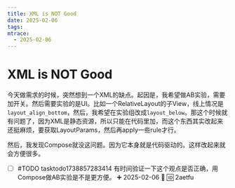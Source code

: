 ```yaml
---
title: XML is NOT Good
date: 2025-02-06
tags: 
mtrace: 
  - 2025-02-06
---
```


# XML is NOT Good

今天做需求的时候，突然想到一个XML的缺点。起因是，我希望做AB实验，需要加开关。然后需要实验的是UI。比如一个RelativeLayout的子View，线上情况是`layout_align_bottom`，然后，我希望在实验组改成`layout_below`。那这个时候就有问题了，因为XML是静态资源，所以只能在代码里加，而这个东西其实改起来还挺麻烦，要获取LayoutParams，然后再apply一些rule才行。

然后，我发现Compose就没这问题。因为它本身就是代码驱动的。这样改起来就会方便很多。

- [ ] #TODO tasktodo1738857283414 有时间验证一下这个观点是否正确，用Compose做AB实验是不是更方便。 ➕ 2025-02-06 🔽 🆔 2aetfu 